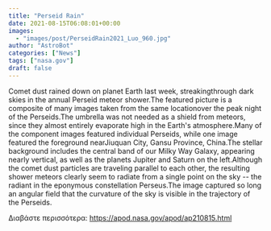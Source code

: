 ```yaml
---
title: "Perseid Rain"
date: 2021-08-15T06:08:01+00:00
images:
  - "images/post/PerseidRain2021_Luo_960.jpg"
author: "AstroBot"
categories: ["News"]
tags: ["nasa.gov"]
draft: false
---
```


Comet dust rained down on planet Earth last week, streakingthrough dark skies in the annual Perseid meteor shower.The featured picture is a composite of many images taken from the same locationover the peak night of the Perseids.The umbrella was not needed as a shield from meteors, since they almost entirely evaporate high in the Earth's atmosphere.Many of the component images featured individual Perseids, while one image featured the foreground nearJiuquan City, Gansu Province, China.The stellar background includes the central band of our Milky Way Galaxy, appearing nearly vertical, as well as the planets Jupiter and Saturn on the left.Although the comet dust particles are traveling parallel to each other, the resulting shower meteors clearly seem to radiate from a single point on the sky -- the radiant in the eponymous constellation Perseus.The image captured so long an angular field that the curvature of the sky is visible in the trajectory of the Perseids.

Διαβάστε περισσότερα: https://apod.nasa.gov/apod/ap210815.html
